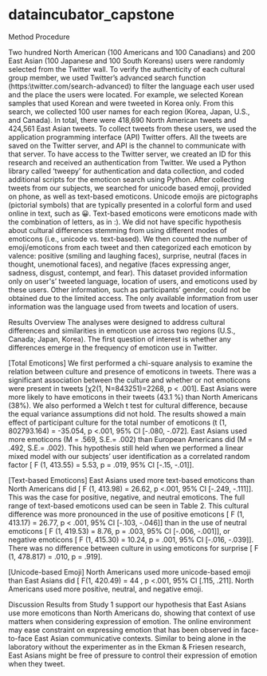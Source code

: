 # dataincubator_capstone

Method
Procedure

Two hundred North American (100 Americans and 100 Canadians) and 200 East Asian (100 Japanese and 100 South Koreans) users were randomly selected from the Twitter wall. To verify the authenticity of each cultural group member, we used Twitter’s advanced search function (https:\\twitter.com/search-advanced) to filter the language each user used and the place the users were located. For example, we selected Korean samples that used Korean and were tweeted in Korea only. From this search, we collected 100 user names for each region (Korea, Japan, U.S., and Canada). In total, there were 418,690 North American tweets and 424,561 East Asian tweets.
To collect tweets from these users, we used the application programming interface (API) Twitter offers. All the tweets are saved on the Twitter server, and API is the channel to communicate with that server. To have access to the Twitter server, we created an ID for this research and received an authentication from Twitter. We used a Python library called ‘tweepy’ for authentication and data collection, and coded additional scripts for the emoticon search using Python. 
After collecting tweets from our subjects, we searched for unicode based emoji, provided on phone, as well as text-based emoticons. Unicode emojis are pictographs (pictorial symbols) that are typically presented in a colorful form and used online in text, such as 😀. Text-based emoticons were emoticons made with the combination of letters, as in :). We did not have specific hypothesis about cultural differences stemming from using different modes of emoticons (i.e., unicode vs. text-based). We then counted the number of emoji/emoticons from each tweet and then categorized each emoticon by valence: positive (smiling and laughing faces), surprise, neutral (faces in thought, unemotional faces), and negative (faces expressing anger, sadness, disgust, contempt, and fear). This dataset provided information only on user's’ tweeted language, location of users, and emoticons used by these users. Other information, such as participants’ gender, could not be obtained due to the limited access. The only available information from user information was the language used from tweets and location of users.

Results 
Overview
The analyses were designed to address cultural differences and similarities in emoticon use across two regions (U.S., Canada; Japan, Korea). The first question of interest is whether any differences emerge in the frequency of emoticon use in Twitter. 

[Total Emoticons] We first performed a chi-square analysis to examine the relation between culture and presence of emoticons in tweets. There was a significant association between the culture and whether or not emoticons were present in tweets [χ2(1, N=843251)=2268,  p < .001]. East Asians were more likely to have emoticons in their tweets (43.1 %) than North Americans (38%). We also performed a Welch t test for cultural difference, because the equal variance assumptions did not hold. The results showed a main effect of participant culture for the total number of emoticons (t (1, 802793.164) = -35.054, p <.001, 95% CI [-.080, -.072]. East Asians used more emoticons (M = .569, S.E.= .002) than European Americans did (M = .492, S.E.= .002). This hypothesis still held when we performed a linear mixed model with our subjects’ user identification as a correlated random factor [ F (1, 413.55) = 5.53, p = .019, 95% CI [-.15, -.01]].  

[Text-based Emoticons] East Asians used more text-based emoticons than North Americans did [ F (1, 413.98) = 26.62, p <.001, 95% CI [-.249, -.111]]. This was the case for positive, negative, and neutral emoticons. The full range of text-based emoticons used can be seen in Table 2. This cultural difference was more pronounced in the use of positive emoticons [ F (1, 413.17) = 26.77, p < .001, 95% CI [-.103, -.046]] than in the use of neutral emoticons [ F (1, 419.53) = 8.76, p = .003, 95% CI [-.006, -.001]], or negative emoticons [ F (1, 415.30) = 10.24, p = .001, 95% CI [-.016, -.039]]. There was no difference between culture in using emoticons for surprise [ F (1, 478.817) = .010, p = .919].

[Unicode-based Emoji] North Americans used more unicode-based emoji than East Asians did [ F(1, 420.49) = 44 , p <.001, 95% CI [.115, .211]. North Americans used more positive, neutral, and negative emoji. 

Discussion
Results from Study 1 support our hypothesis that East Asians use more emoticons than North Americans do, showing that  context of use matters when considering expression of emotion. The online environment may ease constraint on expressing emotion that has been observed in face-to-face East Asian communicative contexts. Similar to being alone in the laboratory without the experimenter as in the Ekman & Friesen research, East Asians might be free of pressure to control their expression of emotion when they tweet.

